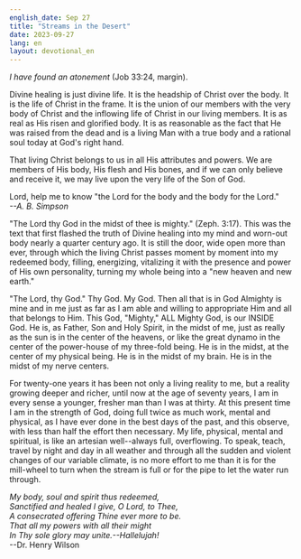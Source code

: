 ```yaml
---
english_date: Sep 27
title: "Streams in the Desert"
date: 2023-09-27
lang: en
layout: devotional_en
---
```





<p><em>I have found an atonement</em> (Job 33:24, margin).

</p>

<p>Divine healing is just divine life. It is the headship of Christ over the body. It is the life of Christ in the frame. It is the union of our members with the very body of Christ and the inflowing life of Christ in our living members. It is as real as His risen and glorified body. It is as reasonable as the fact that He was raised from the dead and is a living Man with a true body and a rational soul today at God's right hand.

</p>

<p>That living Christ belongs to us in all His attributes and powers. We are members of His body, His flesh and His bones, and if we can only believe and receive it, we may live upon the very life of the Son of God.

</p>

<p>Lord, help me to know "the Lord for the body and the body for the Lord."<br/> <em>--A. B. Simpson</em>

</p>

<p>"The Lord thy God in the midst of thee is mighty." (Zeph. 3:17). This was the text that first flashed the truth of Divine healing into my mind and worn-out body nearly a quarter century ago. It is still the door, wide open more than ever, through which the living Christ passes moment by moment into my redeemed body, filling, energizing, vitalizing it with the presence and power of His own personality, turning my whole being into a "new heaven and new earth."

</p>

<p>"The Lord, thy God." Thy God. My God. Then all that is in God Almighty is mine and in me just as far as I am able and willing to appropriate Him and all that belongs to Him. This God, "Mighty," ALL Mighty God, is our INSIDE God. He is, as Father, Son and Holy Spirit, in the midst of me, just as really as the sun is in the center of the heavens, or like the great dynamo in the center of the power-house of my three-fold being. He is in the midst, at the center of my physical being. He is in the midst of my brain. He is in the midst of my nerve centers.

</p>

<p>For twenty-one years it has been not only a living reality to me, but a reality growing deeper and richer, until now at the age of seventy years, I am in every sense a younger, fresher man than I was at thirty. At this present time I am in the strength of God, doing full twice as much work, mental and physical, as I have ever done in the best days of the past, and this observe, with less than half the effort then necessary. My life, physical, mental and spiritual, is like an artesian well--always full, overflowing. To speak, teach, travel by night and day in all weather and through all the sudden and violent changes of our variable climate, is no more effort to me than it is for the mill-wheel to turn when the stream is full or for the pipe to let the water run through.

</p>

<p><em>My body, soul and spirit thus redeemed,<br/> Sanctified and healed I give, O Lord, to Thee,<br/> A consecrated offering Thine ever more to be.<br/> That all my powers with all their might<br/> In Thy sole glory may unite.--Hallelujah!</em><br/> --Dr. Henry Wilson

</p>

<p></p>